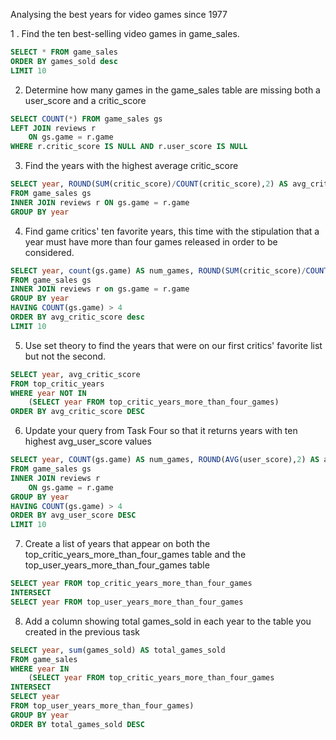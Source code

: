 Analysing the best years for video games since 1977


1 . Find the ten best-selling video games in game_sales.

```SQL
SELECT * FROM game_sales 
ORDER BY games_sold desc
LIMIT 10
```


2. Determine how many games in the game_sales table are missing both a user_score and a critic_score

```SQL
SELECT COUNT(*) FROM game_sales gs
LEFT JOIN reviews r 
    ON gs.game = r.game
WHERE r.critic_score IS NULL AND r.user_score IS NULL
```

3. Find the years with the highest average critic_score

```SQL
SELECT year, ROUND(SUM(critic_score)/COUNT(critic_score),2) AS avg_critic_score 
FROM game_sales gs
INNER JOIN reviews r ON gs.game = r.game 
GROUP BY year
```

4. Find game critics' ten favorite years, this time with the stipulation that a year must have more than four games released in order to be considered.

```SQL
SELECT year, count(gs.game) AS num_games, ROUND(SUM(critic_score)/COUNT(critic_score),2) AS avg_critic_score 
FROM game_sales gs
INNER JOIN reviews r on gs.game = r.game 
GROUP BY year
HAVING COUNT(gs.game) > 4
ORDER BY avg_critic_score desc
LIMIT 10
```

5. Use set theory to find the years that were on our first critics' favorite list but not the second.

```SQL
SELECT year, avg_critic_score 
FROM top_critic_years 
WHERE year NOT IN 
    (SELECT year FROM top_critic_years_more_than_four_games)
ORDER BY avg_critic_score DESC
```


6. Update your query from Task Four so that it returns years with ten highest avg_user_score values

```SQL
SELECT year, COUNT(gs.game) AS num_games, ROUND(AVG(user_score),2) AS avg_user_score 
FROM game_sales gs
INNER JOIN reviews r 
    ON gs.game = r.game 
GROUP BY year
HAVING COUNT(gs.game) > 4
ORDER BY avg_user_score DESC
LIMIT 10
```

7. Create a list of years that appear on both the top_critic_years_more_than_four_games table and the top_user_years_more_than_four_games table

```SQL
SELECT year FROM top_critic_years_more_than_four_games
INTERSECT 
SELECT year FROM top_user_years_more_than_four_games
```

8. Add a column showing total games_sold in each year to the table you created in the previous task

```SQL
SELECT year, sum(games_sold) AS total_games_sold
FROM game_sales 
WHERE year IN 
    (SELECT year FROM top_critic_years_more_than_four_games
INTERSECT 
SELECT year 
FROM top_user_years_more_than_four_games)
GROUP BY year
ORDER BY total_games_sold DESC
```
